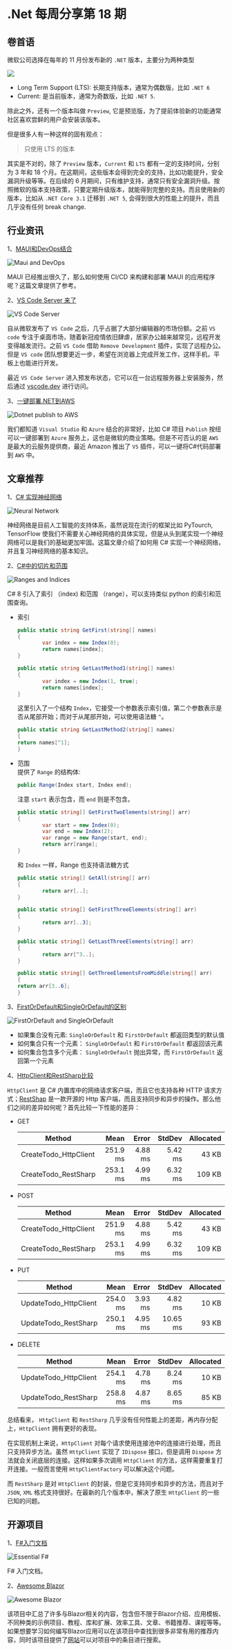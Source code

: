 # .Net 每周分享第 18 期

## 卷首语
微软公司选择在每年的 11 月份发布新的 `.NET` 版本，主要分为两种类型  

![](https://dotnetweeklyimages.blob.core.windows.net/episode-018/DotnetEdition.png)  

- Long Term Support (LTS): 长期支持版本，通常为偶数版，比如 `.NET 6`
- Current: 是当前版本，通常为奇数版，比如 `.NET 5`.  

除此之外，还有一个版本叫做 `Preview`, 它是预览版，为了提前体验新的功能通常社区喜欢尝鲜的用户会安装该版本。 

但是很多人有一种这样的固有观点： 
> 只使用 LTS 的版本

其实是不对的，除了 `Preview` 版本，`Current` 和 `LTS` 都有一定的支持时间，分别为 3 年和 18 个月。在这期间，这些版本会得到完全的支持，比如功能提升，安全漏洞升级等等。在后续的 6 月期间，只有维护支持，通常只有安全漏洞升级。按照微软的版本支持政策，只要定期升级版本，就能得到完整的支持。而且使用新的版本，比如从 `.NET Core 3.1` 迁移到 `.NET 5`, 会得到很大的性能上的提升，而且几乎没有任何 break change. 

## 行业资讯

1、[MAUI和DevOps结合](https://devblogs.microsoft.com/dotnet/devops-for-dotnet-maui/)  

![Maui and DevOps](https://dotnetweeklyimages.blob.core.windows.net/episode-018/MauiAndDevOps.png)

MAUI 已经推出很久了，那么如何使用 CI/CD 来构建和部署 MAUI 的应用程序呢？这篇文章提供了参考。

2、[VS Code Server 来了](https://dotnetweeklyimages.blob.core.windows.net/episode-018/VSCodeServer.png)

![VS Code Server](https://dotnetweeklyimages.blob.core.windows.net/episode-018/VSCodeServer.png)

自从微软发布了 `VS Code` 之后，几乎占据了大部分编辑器的市场份额。之前 `VS code` 专注于桌面市场，随着新冠疫情依旧肆虐，居家办公越来越常见，远程开发变得越发流行。之前 `VS Code` 借助 `Remove Development` 插件，实现了远程办公。但是 `VS code` 团队想要更近一步，希望在浏览器上完成开发工作，这样手机，平板上也能进行开发。

最近 `VS Code Server` 进入预发布状态，它可以在一台远程服务器上安装服务，然后通过 [vscode.dev](http://vscode.dev) 进行访问。

3、[一键部署.NET到AWS](https://aws.amazon.com/blogs/developer/aws-announces-a-streamlined-deployment-experience-for-net-applications)

![Dotnet publish to AWS](https://dotnetweeklyimages.blob.core.windows.net/episode-018/PublishAWS.png)

我们都知道 `Visual Studio` 和 `Azure` 结合的非常好，比如 C# 项目 `Publish` 按纽可以一键部署到 `Azure` 服务上，这也是微软的商业策略。但是不可否认的是 `AWS` 是最大的云服务提供商，最近 Amazon 推出了 `VS` 插件，可以一键将C#代码部署到 `AWS` 中。

## 文章推荐

1、[C# 实现神经网络](https://rubikscode.net/2022/07/04/implementing-simple-neural-network-in-c/)  

![Neural Network](https://dotnetweeklyimages.blob.core.windows.net/episode-018/NeuralNetwork.png)  

神经网络是目前人工智能的支持体系，虽然说现在流行的框架比如 PyTourch, TensorFlow 使我们不需要关心神经网络的具体实现，但是从头到尾实现一个神经网络可以是我们的基础更加牢固。这篇文章介绍了如何用 C# 实现一个神经网络，并且复习神经网络的基本知识。  

2、[C#中的切片和范围](https://code-maze.com/csharp-ranges-and-indices/)  

![Ranges and Indices](https://dotnetweeklyimages.blob.core.windows.net/episode-018/RangesAndIndices.png)  

C# 8 引入了索引 （index) 和范围 （range），可以支持类似 python 的索引和范围查询。

- 索引

    ```csharp
    public static string GetFirst(string[] names)
    {
            var index = new Index(0);
            return names[index];
    }

    public static string GetLastMethod1(string[] names)
    {
            var index = new Index(1, true);
            return names[index];
    }
    ```

    这里引入了一个结构 `Index`，它接受一个参数表示索引值，第二个参数表示是否从尾部开始；而对于从尾部开始，可以使用语法糖 `^`。

    ```csharp
    public static string GetLastMethod2(string[] names)
    {
    return names[^1];
    }
    ```

- 范围  
    提供了 `Range` 的结构体:

    ```csharp
    public Range(Index start, Index end);
    ```

    注意 `start` 表示包含，而 `end` 则是不包含。

    ```csharp
    public static string[] GetFirstTwoElements(string[] arr) 
    {
            var start = new Index(0);
            var end = new Index(2);
            var range = new Range(start, end);
            return arr[range];
    }
    ```

    和 `Index` 一样，Range 也支持语法糖方式

    ```csharp
    public static string[] GetAll(string[] arr)
    {
            return arr[..];
    }

    public static string[] GetFirstThreeElements(string[] arr) 
    {
            return arr[..3];
    }

    public static string[] GetLastThreeElements(string[] arr) 
    {
            return arr[^3..];
    }

    public static string[] GetThreeElementsFromMiddle(string[] arr) 
    {
    return arr[3..6];
    }
    ```

3、[FirstOrDefault和SingleOrDefault的区别](https://www.youtube.com/watch?v=ZTWl2s8ScMc&ab_channel=NickChapsas)

![FirstOrDefault and SingleOrDefault](https://dotnetweeklyimages.blob.core.windows.net/episode-018/FirstOrSingle.png)

- 如果集合没有元素: `SingleOrDefault` 和 `FirstOrDefault` 都返回类型的默认值
- 如何集合只有一个元素： `SingleOrDefault` 和 `FirstOrDefault` 都返回该元素
- 如何集合包含多个元素： `SingleOrDefault` 抛出异常，而 `FirstOrDefault` 返回第一个元素

4、[HttpClient和RestSharp比较](https://code-maze.com/httpclient-vs-restsharp)

`HttpClient` 是 C# 内置库中的网络请求客户端，而且它也支持各种 HTTP 请求方式；[RestShap](https://github.com/restsharp/RestSharp) 是一款开源的 Http 客户端，而且支持同步和异步的操作。那么他们之间的差异如何呢？首先比较一下性能的差异：

- GET

    | Method                |     Mean |   Error |  StdDev | Allocated |
    | --------------------- | -------: | ------: | ------: | --------: |
    | CreateTodo_HttpClient | 251.9 ms | 4.88 ms | 5.42 ms |     43 KB |
    | CreateTodo_RestSharp  | 253.1 ms | 4.99 ms | 6.32 ms |    109 KB |

- POST

    | Method                |     Mean |   Error |  StdDev | Allocated |
    | --------------------- | -------: | ------: | ------: | --------: |
    | CreateTodo_HttpClient | 251.9 ms | 4.88 ms | 5.42 ms |     43 KB |
    | CreateTodo_RestSharp  | 253.1 ms | 4.99 ms | 6.32 ms |    109 KB |


- PUT

    | Method                |     Mean |   Error |   StdDev | Allocated |
    | --------------------- | -------: | ------: | -------: | --------: |
    | UpdateTodo_HttpClient | 254.0 ms | 3.93 ms |  4.82 ms |     10 KB |
    | UpdateTodo_RestSharp  | 250.1 ms | 4.95 ms | 10.65 ms |     93 KB |

- DELETE

    | Method                |     Mean |   Error |  StdDev | Allocated |
    | --------------------- | -------: | ------: | ------: | --------: |
    | UpdateTodo_HttpClient | 254.1 ms | 4.78 ms | 8.24 ms |     10 KB |
    | UpdateTodo_RestSharp  | 258.8 ms | 4.87 ms | 8.65 ms |     85 KB |


总结看来， `HttpClient` 和 `RestSharp` 几乎没有任何性能上的差距，再内存分配上，`HttpClient` 拥有更好的表现。

在实现机制上来说，`HttpClient` 对每个请求使用连接池中的连接进行处理，而且只支持异步方法。虽然 `HttpClient` 实现了 `IDispose` 接口，但是调用 `Dispose` 方法就会关闭底层的连接。这样如果多次调用 `HttpClient` 的方法，这样需要重复打开连接。一般而言使用 `HttpClientFactory` 可以解决这个问题。

而 `RestSharp` 是对 `HttpClient` 的封装，但是它支持同步和异步的方法，而且对于 `JSON`, `XML` 格式支持很好。在最新的几个版本中，解决了原生 `HttpClient` 的一些已知的问题。


## 开源项目

1、[F#入门文档](https://leanpub.com/essential-fsharp)

![Essential F#](https://dotnetweeklyimages.blob.core.windows.net/episode-018/EssentialFsharp.png)

F# 入门文档。

2、[Awesome Blazor](https://github.com/AdrienTorris/awesome-blazor)

![Awesome Blazor](https://dotnetweeklyimages.blob.core.windows.net/episode-018/AwesomeBlazor.png)

该项目中汇总了许多与Blazor相关的内容，包含但不限于Blazor介绍、应用模板、不同种类的示例项目、教程、库和扩展、效率工具、文章、书籍推荐、课程等等。如果想要学习如何编写Blazor应用可以在该项目中查找到很多非常有用的推荐内容，同时该项目提供了[网站](https://jsakamoto.github.io/awesome-blazor-browser)可以对项目中的条目进行搜索。